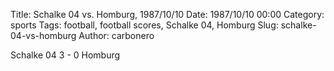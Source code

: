Title: Schalke 04 vs. Homburg, 1987/10/10
Date: 1987/10/10 00:00
Category: sports
Tags: football, football scores, Schalke 04, Homburg
Slug: schalke-04-vs-homburg
Author: carbonero


Schalke 04 3 - 0 Homburg
